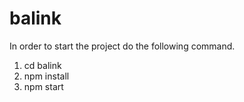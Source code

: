 # balink
In order to start the project do the following command.

1) cd balink
2) npm install
3) npm start

